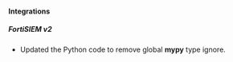 
#### Integrations

##### FortiSIEM v2

- Updated the Python code to remove global **mypy** type ignore.
